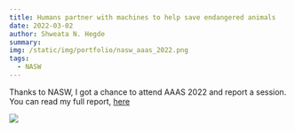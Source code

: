 ```yaml
---
title: Humans partner with machines to help save endangered animals
date: 2022-03-02
author: Shweata N. Hegde
summary: 
img: /static/img/portfolio/nasw_aaas_2022.png
tags:
  - NASW
---
```

Thanks to NASW, I got a chance to attend AAAS 2022 and report a session. You can read my full report, [here](https://www.nasw.org/article/humans-partner-machines-help-save-endangered-animals)

<a href = "https://www.nasw.org/article/humans-partner-machines-help-save-endangered-animals"><img src = "/static/img/portfolio/nasw_aaas_2022.png"></a>